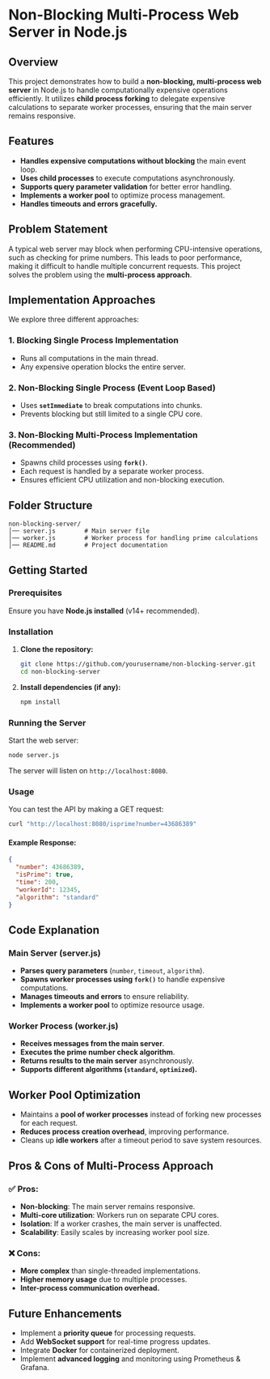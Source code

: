 # Non-Blocking Multi-Process Web Server in Node.js

## Overview
This project demonstrates how to build a **non-blocking, multi-process web server** in Node.js to handle computationally expensive operations efficiently. It utilizes **child process forking** to delegate expensive calculations to separate worker processes, ensuring that the main server remains responsive.

## Features
- **Handles expensive computations without blocking** the main event loop.
- **Uses child processes** to execute computations asynchronously.
- **Supports query parameter validation** for better error handling.
- **Implements a worker pool** to optimize process management.
- **Handles timeouts and errors gracefully.**

## Problem Statement
A typical web server may block when performing CPU-intensive operations, such as checking for prime numbers. This leads to poor performance, making it difficult to handle multiple concurrent requests. This project solves the problem using the **multi-process approach**.

## Implementation Approaches
We explore three different approaches:

### 1. **Blocking Single Process Implementation**
- Runs all computations in the main thread.
- Any expensive operation blocks the entire server.

### 2. **Non-Blocking Single Process (Event Loop Based)**
- Uses **`setImmediate`** to break computations into chunks.
- Prevents blocking but still limited to a single CPU core.

### 3. **Non-Blocking Multi-Process Implementation (Recommended)**
- Spawns child processes using **`fork()`**.
- Each request is handled by a separate worker process.
- Ensures efficient CPU utilization and non-blocking execution.

## Folder Structure
```
non-blocking-server/
│── server.js        # Main server file
│── worker.js        # Worker process for handling prime calculations
│── README.md        # Project documentation
```

## Getting Started

### Prerequisites
Ensure you have **Node.js installed** (v14+ recommended).

### Installation
1. **Clone the repository:**
   ```sh
   git clone https://github.com/yourusername/non-blocking-server.git
   cd non-blocking-server
   ```
2. **Install dependencies (if any):**
   ```sh
   npm install
   ```

### Running the Server
Start the web server:
```sh
node server.js
```

The server will listen on `http://localhost:8080`.

### Usage
You can test the API by making a GET request:
```sh
curl "http://localhost:8080/isprime?number=43686389"
```
#### Example Response:
```json
{
  "number": 43686389,
  "isPrime": true,
  "time": 200,
  "workerId": 12345,
  "algorithm": "standard"
}
```

## Code Explanation

### **Main Server (server.js)**
- **Parses query parameters** (`number`, `timeout`, `algorithm`).
- **Spawns worker processes using `fork()`** to handle expensive computations.
- **Manages timeouts and errors** to ensure reliability.
- **Implements a worker pool** to optimize resource usage.

### **Worker Process (worker.js)**
- **Receives messages from the main server**.
- **Executes the prime number check algorithm**.
- **Returns results to the main server** asynchronously.
- **Supports different algorithms (`standard`, `optimized`).**

## Worker Pool Optimization
- Maintains a **pool of worker processes** instead of forking new processes for each request.
- **Reduces process creation overhead**, improving performance.
- Cleans up **idle workers** after a timeout period to save system resources.

## Pros & Cons of Multi-Process Approach
### ✅ Pros:
- **Non-blocking**: The main server remains responsive.
- **Multi-core utilization**: Workers run on separate CPU cores.
- **Isolation**: If a worker crashes, the main server is unaffected.
- **Scalability**: Easily scales by increasing worker pool size.

### ❌ Cons:
- **More complex** than single-threaded implementations.
- **Higher memory usage** due to multiple processes.
- **Inter-process communication overhead.**

## Future Enhancements
- Implement a **priority queue** for processing requests.
- Add **WebSocket support** for real-time progress updates.
- Integrate **Docker** for containerized deployment.
- Implement **advanced logging** and monitoring using Prometheus & Grafana.